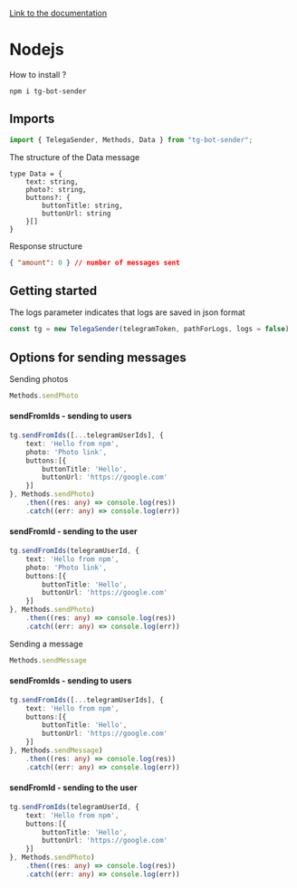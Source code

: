 [Link to the documentation](https://magnificent-maamoul-2f7a55.netlify.app/)
# Nodejs
How to install ?
```npm
npm i tg-bot-sender
```
## Imports 
```typescript
import { TelegaSender, Methods, Data } from "tg-bot-sender";
```
The structure of the Data message
```
type Data = {
    text: string,
    photo?: string,
    buttons?: {
        buttonTitle: string,
        buttonUrl: string
    }[]
}
```
Response structure
```json
{ "amount": 0 } // number of messages sent
```
## Getting started
The logs parameter indicates that logs are saved in json format
```typescript
const tg = new TelegaSender(telegramToken, pathForLogs, logs = false)
```
## Options for sending messages
Sending photos
```typescript
Methods.sendPhoto
```
#### sendFromIds - sending to users
```typescript
tg.sendFromIds([...telegramUserIds], {
    text: 'Hello from npm',
    photo: 'Photo link',
    buttons:[{
        buttonTitle: 'Hello',
        buttonUrl: 'https://google.com'
    }]
}, Methods.sendPhoto)
    .then((res: any) => console.log(res))
    .catch((err: any) => console.log(err))
```
#### sendFromId - sending to the user
```typescript
tg.sendFromIds(telegramUserId, {
    text: 'Hello from npm',
    photo: 'Photo link',
    buttons:[{
        buttonTitle: 'Hello',
        buttonUrl: 'https://google.com'
    }]
}, Methods.sendPhoto)
    .then((res: any) => console.log(res))
    .catch((err: any) => console.log(err))
```

Sending a message
```typescript
Methods.sendMessage
```
#### sendFromIds - sending to users
```typescript
tg.sendFromIds([...telegramUserIds], {
    text: 'Hello from npm',
    buttons:[{
        buttonTitle: 'Hello',
        buttonUrl: 'https://google.com'
    }]
}, Methods.sendMessage)
    .then((res: any) => console.log(res))
    .catch((err: any) => console.log(err))
```
#### sendFromId - sending to the user
```typescript
tg.sendFromIds(telegramUserId, {
    text: 'Hello from npm',
    buttons:[{
        buttonTitle: 'Hello',
        buttonUrl: 'https://google.com'
    }]
}, Methods.sendPhoto)
    .then((res: any) => console.log(res))
    .catch((err: any) => console.log(err))
```


